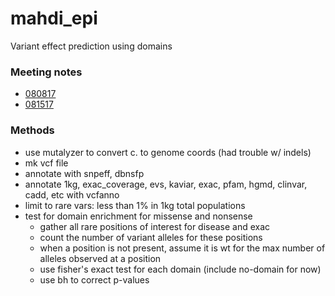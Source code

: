 mahdi_epi
==============================

Variant effect prediction using domains

### Meeting notes
* [080817](docs/meeting_080817.md)
* [081517](docs/meeting_081517.md)

### Methods
* use mutalyzer to convert c. to genome coords (had trouble w/ indels)
* mk vcf file
* annotate with snpeff, dbnsfp
* annotate 1kg, exac_coverage, evs, kaviar, exac, pfam, hgmd, clinvar, cadd, etc with vcfanno
* limit to rare vars: less than 1% in 1kg total populations
* test for domain enrichment for missense and nonsense
    * gather all rare positions of interest for disease and exac
    * count the number of variant alleles for these positions
    * when a position is not present, assume it is wt for the max number of alleles observed at a position
    * use fisher's exact test for each domain (include no-domain for now)
    * use bh to correct p-values

